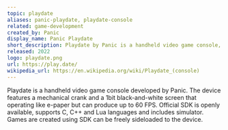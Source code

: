 ```yaml
---
topic: playdate
aliases: panic-playdate, playdate-console
related: game-development
created_by: Panic
display_name: Panic Playdate
short_description: Playdate by Panic is a handheld video game console, with free SDK and sideloading.
released: 2022
logo: playdate.png
url: https://play.date/
wikipedia_url: https://en.wikipedia.org/wiki/Playdate_(console)
---
```

Playdate is a handheld video game console developed by Panic.
The device features a mechanical crank and a 1bit black-and-white screen that operating like e-paper but can produce up to 60 FPS.
Official SDK is openly available, supports C, C++ and Lua languages and includes simulator.
Games are created using SDK can be freely sideloaded to the device.
